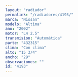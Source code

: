 ```yaml
---
layout: "radiador"
permalink: "/radiadores/4193/"
marca: "Nissan"
modelo: "Altima"
ano: "2002"
motor: "L4 2.5"
transmision: "Automática"
parte: "432315"
clima: "Con clima"
alto: "15 3/4"
ancho: "29"
observaciones: ""
id: "4193"
---
```


